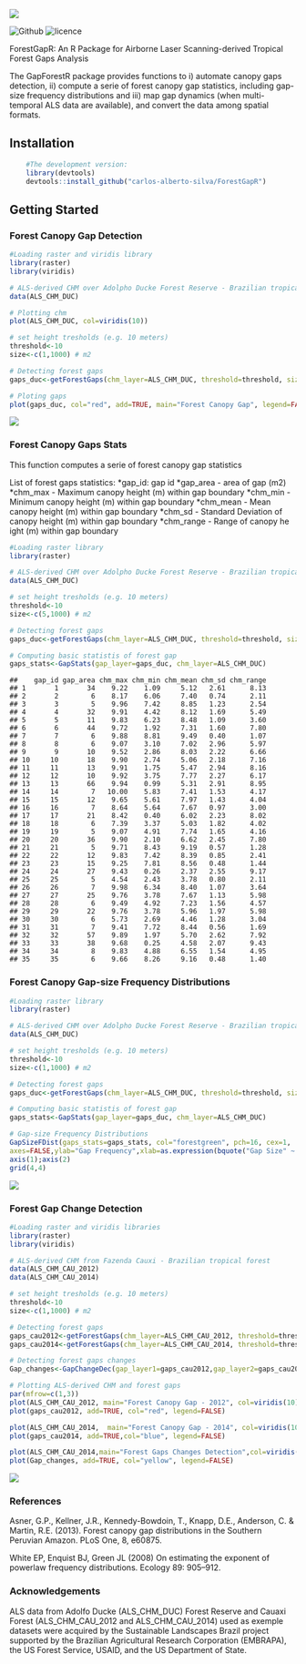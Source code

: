 ![](https://github.com/carlos-alberto-silva/ForestGapR/blob/master/readme/fig_1.png)<br/>

![Github](https://img.shields.io/badge/Github-0.0.1-green.svg) ![licence](https://img.shields.io/badge/Licence-GPL--3-blue.svg) 

ForestGapR: An R Package for Airborne Laser Scanning-derived Tropical Forest Gaps Analysis 

The GapForestR package provides functions to i) automate canopy gaps detection, ii) compute  a serie of forest canopy gap statistics, including gap-size frequency distributions and iii) map gap dynamics (when multi-temporal ALS data are available), and convert the data among spatial formats.

## Installation
```r
    #The development version:
    library(devtools)
    devtools::install_github("carlos-alberto-silva/ForestGapR")
```    

## Getting Started

### Forest Canopy Gap Detection
```r
#Loading raster and viridis library
library(raster)
library(viridis)

# ALS-derived CHM over Adolpho Ducke Forest Reserve - Brazilian tropical forest
data(ALS_CHM_DUC)

# Plotting chm
plot(ALS_CHM_DUC, col=viridis(10))

# set height tresholds (e.g. 10 meters)
threshold<-10
size<-c(1,1000) # m2

# Detecting forest gaps
gaps_duc<-getForestGaps(chm_layer=ALS_CHM_DUC, threshold=threshold, size=size)

# Ploting gaps
plot(gaps_duc, col="red", add=TRUE, main="Forest Canopy Gap", legend=FALSE)
```
![](https://github.com/carlos-alberto-silva/ForestGapR/blob/master/readme/Fig_2.png)

### Forest Canopy Gaps Stats
This function computes a serie of forest canopy gap statistics

List of forest gaps statistics:
*gap_id: gap id
*gap_area - area of gap (m2)
*chm_max - Maximum canopy height (m) within gap boundary
*chm_min - Minimum canopy height (m) within gap boundary
*chm_mean - Mean canopy height (m) within gap boundary
*chm_sd - Standard Deviation of canopy height (m) within gap boundary
*chm_range - Range of canopy he ight (m) within gap boundary

```r
#Loading raster library
library(raster)

# ALS-derived CHM over Adolpho Ducke Forest Reserve - Brazilian tropical forest
data(ALS_CHM_DUC)

# set height tresholds (e.g. 10 meters)
threshold<-10
size<-c(5,1000) # m2

# Detecting forest gaps
gaps_duc<-getForestGaps(chm_layer=ALS_CHM_DUC, threshold=threshold, size=size)

# Computing basic statistis of forest gap
gaps_stats<-GapStats(gap_layer=gaps_duc, chm_layer=ALS_CHM_DUC)
```
    ##    gap_id gap_area chm_max chm_min chm_mean chm_sd chm_range
    ## 1       1       34    9.22    1.09     5.12   2.61      8.13
    ## 2       2        6    8.17    6.06     7.40   0.74      2.11
    ## 3       3        5    9.96    7.42     8.85   1.23      2.54
    ## 4       4       32    9.91    4.42     8.12   1.69      5.49
    ## 5       5       11    9.83    6.23     8.48   1.09      3.60
    ## 6       6       44    9.72    1.92     7.31   1.60      7.80
    ## 7       7        6    9.88    8.81     9.49   0.40      1.07
    ## 8       8        6    9.07    3.10     7.02   2.96      5.97
    ## 9       9       10    9.52    2.86     8.03   2.22      6.66
    ## 10     10       18    9.90    2.74     5.06   2.18      7.16
    ## 11     11       13    9.91    1.75     5.47   2.94      8.16
    ## 12     12       10    9.92    3.75     7.77   2.27      6.17
    ## 13     13       66    9.94    0.99     5.31   2.91      8.95
    ## 14     14        7   10.00    5.83     7.41   1.53      4.17
    ## 15     15       12    9.65    5.61     7.97   1.43      4.04
    ## 16     16        7    8.64    5.64     7.67   0.97      3.00
    ## 17     17       21    8.42    0.40     6.02   2.23      8.02
    ## 18     18        6    7.39    3.37     5.03   1.82      4.02
    ## 19     19        5    9.07    4.91     7.74   1.65      4.16
    ## 20     20       36    9.90    2.10     6.62   2.45      7.80
    ## 21     21        5    9.71    8.43     9.19   0.57      1.28
    ## 22     22       12    9.83    7.42     8.39   0.85      2.41
    ## 23     23       15    9.25    7.81     8.56   0.48      1.44
    ## 24     24       27    9.43    0.26     2.37   2.55      9.17
    ## 25     25        5    4.54    2.43     3.78   0.80      2.11
    ## 26     26        7    9.98    6.34     8.40   1.07      3.64
    ## 27     27       25    9.76    3.78     7.67   1.13      5.98
    ## 28     28        6    9.49    4.92     7.23   1.56      4.57
    ## 29     29       22    9.76    3.78     5.96   1.97      5.98
    ## 30     30        6    5.73    2.69     4.46   1.28      3.04
    ## 31     31        7    9.41    7.72     8.44   0.56      1.69
    ## 32     32       57    9.89    1.97     5.70   2.62      7.92
    ## 33     33       38    9.68    0.25     4.58   2.07      9.43
    ## 34     34        8    9.83    4.88     6.55   1.54      4.95
    ## 35     35        6    9.66    8.26     9.16   0.48      1.40
    
 
### Forest Canopy Gap-size Frequency Distributions

```r
#Loading raster library
library(raster)

# ALS-derived CHM over Adolpho Ducke Forest Reserve - Brazilian tropical forest
data(ALS_CHM_DUC)

# set height tresholds (e.g. 10 meters)
threshold<-10
size<-c(1,1000) # m2

# Detecting forest gaps
gaps_duc<-getForestGaps(chm_layer=ALS_CHM_DUC, threshold=threshold, size=size)

# Computing basic statistis of forest gap
gaps_stats<-GapStats(gap_layer=gaps_duc, chm_layer=ALS_CHM_DUC)

# Gap-size Frequency Distributions
GapSizeFDist(gaps_stats=gaps_stats, col="forestgreen", pch=16, cex=1,
axes=FALSE,ylab="Gap Frequency",xlab=as.expression(bquote("Gap Size" ~ (m^2) )))
axis(1);axis(2)
grid(4,4)
```
![](https://github.com/carlos-alberto-silva/ForestGapR/blob/master/readme/Fig_3.png)

### Forest Gap Change Detection
```r
#Loading raster and viridis libraries
library(raster)
library(viridis)

# ALS-derived CHM from Fazenda Cauxi - Brazilian tropical forest
data(ALS_CHM_CAU_2012)
data(ALS_CHM_CAU_2014)

# set height tresholds (e.g. 10 meters)
threshold<-10
size<-c(1,1000) # m2

# Detecting forest gaps
gaps_cau2012<-getForestGaps(chm_layer=ALS_CHM_CAU_2012, threshold=threshold, size=size)
gaps_cau2014<-getForestGaps(chm_layer=ALS_CHM_CAU_2014, threshold=threshold, size=size)

# Detecting forest gaps changes
Gap_changes<-GapChangeDec(gap_layer1=gaps_cau2012,gap_layer2=gaps_cau2014)

# Plotting ALS-derived CHM and forest gaps
par(mfrow=c(1,3))
plot(ALS_CHM_CAU_2012, main="Forest Canopy Gap - 2012", col=viridis(10))
plot(gaps_cau2012, add=TRUE, col="red", legend=FALSE)

plot(ALS_CHM_CAU_2014,  main="Forest Canopy Gap - 2014", col=viridis(10))
plot(gaps_cau2014, add=TRUE,col="blue", legend=FALSE)

plot(ALS_CHM_CAU_2014,main="Forest Gaps Changes Detection",col=viridis(10))
plot(Gap_changes, add=TRUE, col="yellow", legend=FALSE)
```
![](https://github.com/carlos-alberto-silva/ForestGapR/blob/master/readme/fig_4.png)

### References
Asner, G.P., Kellner, J.R., Kennedy-Bowdoin, T., Knapp, D.E., Anderson, C. & Martin, R.E. (2013). Forest canopy     gap distributions in the Southern Peruvian Amazon. PLoS One, 8, e60875.
  
White EP, Enquist BJ, Green JL (2008) On estimating the exponent of powerlaw frequency distributions. Ecology 89:   905–912.
  
### Acknowledgements
ALS data from Adolfo Ducke (ALS_CHM_DUC) Forest Reserve and Cauaxi Forest (ALS_CHM_CAU_2012 and ALS_CHM_CAU_2014) used as exemple datasets were acquired by the Sustainable Landscapes Brazil project supported by the Brazilian Agricultural Research Corporation (EMBRAPA), the US Forest Service, USAID, and the US Department of State. 
